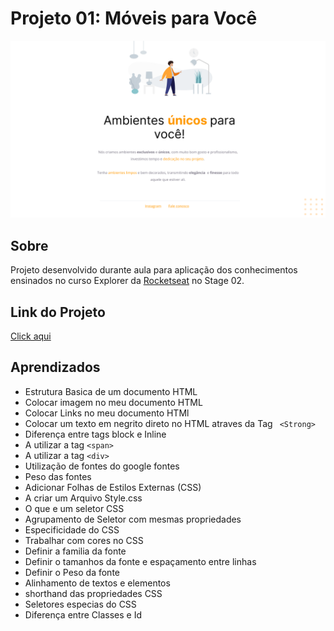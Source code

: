 # Projeto 01: Móveis para Você
<img src="./images/screenshot.png"/>

## Sobre
Projeto desenvolvido durante aula para aplicação dos conhecimentos ensinados no curso Explorer da [Rocketseat](https://www.rocketseat.com.br/) no Stage 02.


## Link do Projeto
[Click aqui](https://jonasncsantos.github.io/moveis-para-voce/)
## Aprendizados
- Estrutura Basica de um documento HTML
- Colocar imagem no meu documento HTML
- Colocar Links no meu documento HTMl
- Colocar um texto em negrito direto no HTML atraves da Tag ` <Strong>`
- Diferença entre tags block e Inline
- A utilizar a tag `<span>`
- A utilizar a tag `<div>`
- Utilização de fontes do google fontes
- Peso das fontes
- Adicionar Folhas de Estilos Externas (CSS)
- A criar um Arquivo Style.css
- O que e um seletor CSS
- Agrupamento de Seletor com mesmas propriedades
- Especificidade do CSS
- Trabalhar com cores no CSS
- Definir a familia da fonte
- Definir o tamanhos da fonte e espaçamento entre linhas
- Definir o Peso da fonte
- Alinhamento de textos e elementos
- shorthand das propriedades CSS
- Seletores especias do CSS
- Diferença entre Classes e Id